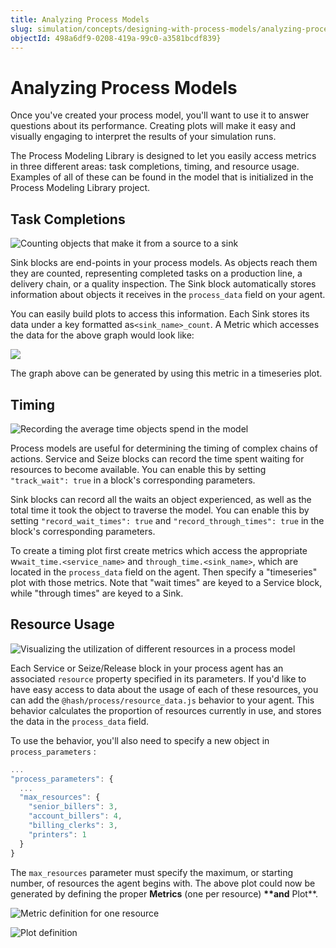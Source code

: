 ```yaml
---
title: Analyzing Process Models
slug: simulation/concepts/designing-with-process-models/analyzing-process-models
objectId: 498a6df9-0208-419a-99c0-a3581bcdf839}
---
```


# Analyzing Process Models

Once you've created your process model, you'll want to use it to answer questions about its performance. Creating plots will make it easy and visually engaging to interpret the results of your simulation runs.

The Process Modeling Library is designed to let you easily access metrics in three different areas: task completions, timing, and resource usage. Examples of all of these can be found in the model that is initialized in the Process Modeling Library project.

## Task Completions

![Counting objects that make it from a source to a sink](https://cdn-us1.hash.ai/site/docs/image%20%2842%29.png)

Sink blocks are end-points in your process models. As objects reach them they are counted, representing completed tasks on a production line, a delivery chain, or a quality inspection. The Sink block automatically stores information about objects it receives in the `process_data` field on your agent.

You can easily build plots to access this information. Each Sink stores its data under a key formatted as`<sink_name>_count`. A Metric which accesses the data for the above graph would look like:

![](https://cdn-us1.hash.ai/site/docs/image%20%2843%29.png)

The graph above can be generated by using this metric in a timeseries plot.

## Timing

![Recording the average time objects spend in the model](https://cdn-us1.hash.ai/site/docs/image%20%2845%29.png)

Process models are useful for determining the timing of complex chains of actions. Service and Seize blocks can record the time spent waiting for resources to become available. You can enable this by setting `"track_wait": true` in a block's corresponding parameters.

Sink blocks can record all the waits an object experienced, as well as the total time it took the object to traverse the model. You can enable this by setting `"record_wait_times": true` and `"record_through_times": true` in the block's corresponding parameters.

To create a timing plot first create metrics which access the appropriate w`wait_time.<service_name>` and `through_time.<sink_name>`, which are located in the `process_data` field on the agent. Then specify a "timeseries" plot with those metrics. Note that "wait times" are keyed to a Service block, while "through times" are keyed to a Sink.

## Resource Usage

![Visualizing the utilization of different resources in a process model](https://cdn-us1.hash.ai/site/docs/image%20%2847%29.png)

Each Service or Seize/Release block in your process agent has an associated `resource` property specified in its parameters. If you'd like to have easy access to data about the usage of each of these resources, you can add the `@hash/process/resource_data.js` behavior to your agent. This behavior calculates the proportion of resources currently in use, and stores the data in the `process_data` field.

To use the behavior, you'll also need to specify a new object in `process_parameters` :

```javascript
...
"process_parameters": {
  ...
  "max_resources": {
    "senior_billers": 3,
    "account_billers": 4,
    "billing_clerks": 3,
    "printers": 1
  }
}
```

The `max_resources` parameter must specify the maximum, or starting number, of resources the agent begins with. The above plot could now be generated by defining the proper **Metrics** \(one per resource\) **\*\*and** Plot\*\*.

![Metric definition for one resource](https://cdn-us1.hash.ai/site/docs/image%20%2844%29.png)

![Plot definition](https://cdn-us1.hash.ai/site/docs/image%20%2841%29.png)

